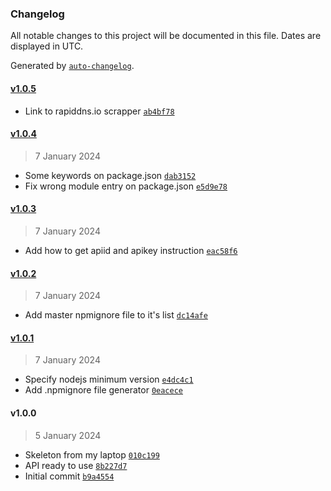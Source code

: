 ### Changelog

All notable changes to this project will be documented in this file. Dates are displayed in UTC.

Generated by [`auto-changelog`](https://github.com/CookPete/auto-changelog).

#### [v1.0.5](https://githubkb737/kucingbasah737/node-myipms-api-client/compare/v1.0.4...v1.0.5)

- Link to rapiddns.io scrapper [`ab4bf78`](https://githubkb737/kucingbasah737/node-myipms-api-client/commit/ab4bf788d25ff2a6547921b1a18c37b7a97f3006)

#### [v1.0.4](https://githubkb737/kucingbasah737/node-myipms-api-client/compare/v1.0.3...v1.0.4)

> 7 January 2024

- Some keywords on package.json [`dab3152`](https://githubkb737/kucingbasah737/node-myipms-api-client/commit/dab31529ed2d9b9555691c0e23495d63785cfbc0)
- Fix wrong module entry on package.json [`e5d9e78`](https://githubkb737/kucingbasah737/node-myipms-api-client/commit/e5d9e789607f8fc5dadda8927485ae4f87c31091)

#### [v1.0.3](https://githubkb737/kucingbasah737/node-myipms-api-client/compare/v1.0.2...v1.0.3)

> 7 January 2024

- Add how to get apiid and apikey instruction [`eac58f6`](https://githubkb737/kucingbasah737/node-myipms-api-client/commit/eac58f6c3fa67d4b6c71d8e847fca36be7402a57)

#### [v1.0.2](https://githubkb737/kucingbasah737/node-myipms-api-client/compare/v1.0.1...v1.0.2)

> 7 January 2024

- Add master npmignore file to it's list [`dc14afe`](https://githubkb737/kucingbasah737/node-myipms-api-client/commit/dc14afe41a4af8185df9e5f82b3f949dec3f3505)

#### [v1.0.1](https://githubkb737/kucingbasah737/node-myipms-api-client/compare/v1.0.0...v1.0.1)

> 7 January 2024

- Specify nodejs minimum version [`e4dc4c1`](https://githubkb737/kucingbasah737/node-myipms-api-client/commit/e4dc4c10872d29235498545235159bf5fe8f5bbf)
- Add .npmignore file generator [`0eacece`](https://githubkb737/kucingbasah737/node-myipms-api-client/commit/0eacece49508ded26ae9406717a7ae327af2a349)

#### v1.0.0

> 5 January 2024

- Skeleton from my laptop [`010c199`](https://githubkb737/kucingbasah737/node-myipms-api-client/commit/010c1999262c0fbf6382c1c12ccc5bc263b9cde4)
- API ready to use [`8b227d7`](https://githubkb737/kucingbasah737/node-myipms-api-client/commit/8b227d756e928892af8c5e2d3b9908aca4d493e7)
- Initial commit [`b9a4554`](https://githubkb737/kucingbasah737/node-myipms-api-client/commit/b9a45543cfd01a3c12096d0a962ed0336bee7bc8)
